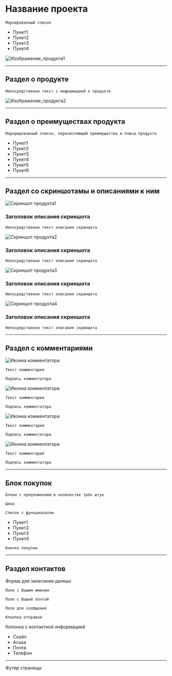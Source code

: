 # Название проекта
`Маркированный список`
+ Пункт1
+ Пункт2
+ Пункт3
+ Пункт4

![Изображение_продукта1]()
___

## Раздел о продукте
`Непосредственно текст с информацией о продукте`

![Изображение_продукта2]()
___

## Раздел о преимуществах продукта
`Маркрированный список, перечисляющий преимущества и плюсы продукта`
+ Пункт1
+ Пункт2
+ Пункт3
+ Пункт4
+ Пункт5
+ Пункт6
___

## Раздел со скриншотамы и описаниями к ним
![Скриншот продукта1]()

### Заголовок описания скриншота
`Непосредственно текст описания скриншота`

![Скриншот продукта2]()

### Заголовок описания скриншота
`Непосредственно текст описания скриншота`

![Скриншот продукта3]()

### Заголовок описания скриншота
`Непосредственно текст описания скриншота`

![Скриншот продукта4]()

### Заголовок описания скриншота
`Непосредственно текст описания скриншота`
___

## Раздел с комментариями

![Иконка комментатора]()

`Текст комментария`

`Подпись комментатора`

![Иконка комментатора]()

`Текст комментария`

`Подпись комментатора`

![Иконка комментатора]()

`Текст комментария`

`Подпись комментатора`

![Иконка комментатора]()

`Текст комментария`

`Подпись комментатора`

___

## Блок покупок

`Блоки с предложением в количестве трёх штук`

  `Цена`
  
  `Список с функционалом`
  
  + Пункт1
  + Пункт2
  + Пункт3
  + Пункт4
  
  `Кнопка покупки`
  ___
  
  ## Раздел контактов
  
  Форма для занесения данных
  
  `Поле с Вашим именем`
  
  `Поле с Вашей почтой`
  
  `Поле для сообщения`
  
  `Кпонпка отправки`
  
  Колонка с контактной информацией
  
  + Скайп
  + Аська
  + Почта
  + Телефон
  
  ___
  
  Футер страницы
